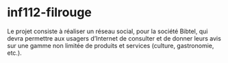 # inf112-filrouge
Le projet consiste à réaliser un réseau social, pour la société Bibtel, qui devra permettre  aux usagers d’Internet de consulter et de donner leurs avis sur une gamme non limitée  de produits et services (culture, gastronomie, etc.).
